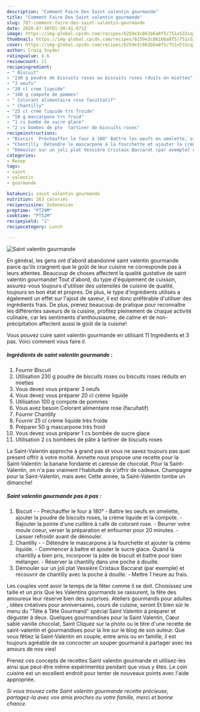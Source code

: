 ```yaml
---
description: "Comment Faire Des Saint valentin gourmande"
title: "Comment Faire Des Saint valentin gourmande"
slug: 787-comment-faire-des-saint-valentin-gourmande
date: 2020-07-30T01:50:41.671Z
image: https://img-global.cpcdn.com/recipes/6259e3c861b6a8f5/751x532cq70/saint-valentin-gourmande-photo-principale-de-la-recette.jpg
thumbnail: https://img-global.cpcdn.com/recipes/6259e3c861b6a8f5/751x532cq70/saint-valentin-gourmande-photo-principale-de-la-recette.jpg
cover: https://img-global.cpcdn.com/recipes/6259e3c861b6a8f5/751x532cq70/saint-valentin-gourmande-photo-principale-de-la-recette.jpg
author: Craig Snyder
ratingvalue: 4.6
reviewcount: 11
recipeingredient:
- " Biscuit"
- "230 g poudre de biscuits roses ou biscuits roses rduits en miettes"
- "3 oeufs"
- "20 cl crme liquide"
- "100 g compote de pommes"
- " Colorant alimentaire rose facultatif"
- " Chantilly"
- "25 cl crme liquide trs froide"
- "50 g mascarpone trs froid"
- "1 cs bombe de sucre glace"
- "2 cs bombes de pte  tartiner de biscuits roses"
recipeinstructions:
- "Biscuit  Préchauffer le four à 180° Battre les oeufs en omelette, ajouter la poudre de biscuits roses, la crème liquide et la compote. Rajouter la pointe d&#39;une cuillère à café de colorant rose. Beurrer votre moule coeur, verser la préparation et enfourner pour 20 minutes. Laisser refroidir avant de démouler."
- "Chantilly  Détendre le mascarpone à la fourchette et ajouter la crème liquide. Commencer à battre et ajouter le sucre glace. Quand la chantilly a bien pris, incorporer la pâte de biscuit et battre pour bien mélanger. Réserver la chantilly dans une poche à douille."
- "Démouler sur un joli plat Vessière Cristaux Baccarat (par exemple) et recouvrir de chantilly avec la poche à douille. Mettre 1 heure au frais."
categories:
- Resep
tags:
- saint
- valentin
- gourmande

katakunci: saint valentin gourmande 
nutrition: 263 calories
recipecuisine: Indonesian
preptime: "PT29M"
cooktime: "PT52M"
recipeyield: "1"
recipecategory: Lunch

---
```



![Saint valentin gourmande](https://img-global.cpcdn.com/recipes/6259e3c861b6a8f5/751x532cq70/saint-valentin-gourmande-photo-principale-de-la-recette.jpg)

En général, les gens ont d'abord abandonné saint valentin gourmande parce qu'ils craignent que le goût de leur cuisine ne corresponde pas à leurs attentes. Beaucoup de choses affectent la qualité gustative de saint valentin gourmande! Tout d'abord, du type d'équipement de cuisson, assurez-vous toujours d'utiliser des ustensiles de cuisine de qualité, toujours en bon état et propres. De plus, le type d'ingrédients utilisés a également un effet sur l'ajout de saveur, il est donc préférable d'utiliser des ingrédients frais. De plus, prenez beaucoup de pratique pour reconnaître les différentes saveurs de la cuisine, profitez pleinement de chaque activité culinaire, car les sentiments d'enthousiasme, de calme et de non-précipitation affectent aussi le goût de la cuisine!

<!--inarticleads1-->

Vous pouvez cuire saint valentin gourmande en utilisant 11 Ingrédients et 3 pas. Voici comment vous faire il.

##### Ingrédients de saint valentin gourmande :

1. Fournir  Biscuit
1. Utilisation 230 g poudre de biscuits roses ou biscuits roses réduits en miettes
1. Vous devez vous préparer 3 oeufs
1. Vous devez vous préparer 20 cl crème liquide
1. Utilisation 100 g compote de pommes
1. Vous avez besoin  Colorant alimentaire rose (facultatif)
1. Fournir  Chantilly
1. Fournir 25 cl crème liquide très froide
1. Préparer 50 g mascarpone très froid
1. Vous devez vous préparer 1 cs bombée de sucre glace
1. Utilisation 2 cs bombées de pâte à tartiner de biscuits roses


La Saint-Valentin approche à grand pas et vous ne savez toujours pas quel présent offrir à votre moitié. Annette nous propose une recette pour la Saint-Valentin: la banane fondante et caresse de chocolat. Pour la Saint-Valentin, on n&#39;a pas vraiment l&#39;habitude de s&#39;offrir de cadeaux. Champagne pour la Saint-Valentin, mais avec Cette année, la Saint-Valentin tombe un dimanche! 

<!--inarticleads2-->

##### Saint valentin gourmande pas à pas :

1. Biscuit -  - Préchauffer le four à 180° - Battre les oeufs en omelette, ajouter la poudre de biscuits roses, la crème liquide et la compote. - Rajouter la pointe d&#39;une cuillère à café de colorant rose. - Beurrer votre moule coeur, verser la préparation et enfourner pour 20 minutes. - Laisser refroidir avant de démouler.
1. Chantilly -  - Détendre le mascarpone à la fourchette et ajouter la crème liquide. - Commencer à battre et ajouter le sucre glace. Quand la chantilly a bien pris, incorporer la pâte de biscuit et battre pour bien mélanger. - Réserver la chantilly dans une poche à douille.
1. Démouler sur un joli plat Vessière Cristaux Baccarat (par exemple) et recouvrir de chantilly avec la poche à douille. - Mettre 1 heure au frais.


Les couples vont avoir le temps de la fêter comme il se doit. Choisissez une taille et un prix Que les Valentins gourmands se rassurent, la fête des amoureux leur réserve bien des surprises. Ateliers gourmands pour adultes , idées créatives pour anniversaires, cours de cuisine, seront Et bien sûr le menu du &#34;Tête à Tête Gourmand&#34; spécial Saint Valentin à préparer et déguster à deux. Quelques gourmandises pour la Saint Valentin, Cœur sablé vanille chocolat, Saint Cliquez sur la photo ou le titre d&#39;une recette de saint-valentin et gourmandises pour la lire sur le blog de son auteur. Que vous fêtiez la Saint-Valentin en couple, entre amis ou en famille, il est toujours agréable de se concocter un souper gourmand à partager avec les amours de nos vies! 

<!--inarticleads1-->

<p>
Prenez ces concepts de recettes Saint valentin gourmande et utilisez-les ainsi que peut-être même expérimentez pendant que vous y êtes. Le coin cuisine est un excellent endroit pour tenter de nouveaux points avec l'aide appropriée.
</p>

<p>
<i>Si vous trouvez cette Saint valentin gourmande recette précieuse, partagez-la avec vos amis proches ou votre famille, merci et bonne chance.</i>
</p>
